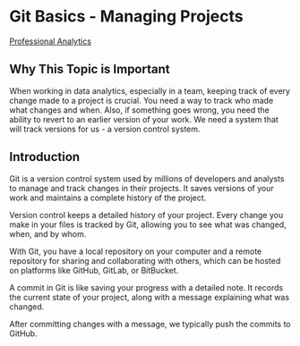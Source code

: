 # Git Basics - Managing Projects

[Professional Analytics](https://github.com/denisecase/pro-analytics)

## Why This Topic is Important

When working in data analytics, especially in a team,
keeping track of every change made to a project is crucial.
You need a way to track who made what changes and when.
Also, if something goes wrong, you need the ability to revert to an earlier
version of your work.
We need a system that will track versions for us - a version control system.

## Introduction

Git is a version control system used by millions of developers and analysts to manage and track changes in their projects.
It saves versions of your work and maintains a complete history of the project.

Version control keeps a detailed history of your project.
Every change you make in your files is tracked by Git, allowing you to see what was changed, when, and by whom.

With Git, you have a local repository on your computer and a remote repository for sharing and collaborating with others, which can be hosted on platforms like GitHub, GitLab, or BitBucket.

A commit in Git is like saving your progress with a detailed note.
It records the current state of your project, along with a message explaining what was changed.

After committing changes with a message, we typically push the commits to GitHub.

